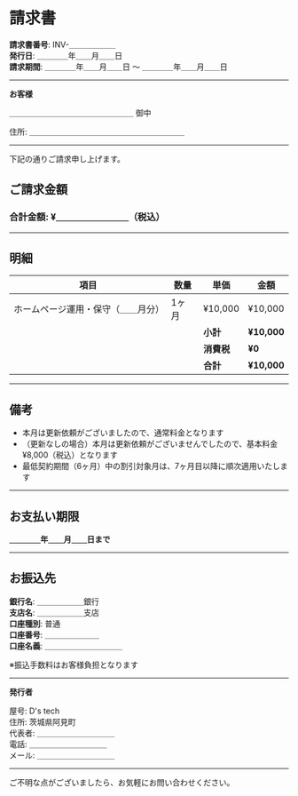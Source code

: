 # 請求書

**請求書番号**: INV-＿＿＿＿＿＿  
**発行日**: ＿＿＿＿年＿＿月＿＿日  
**請求期間**: ＿＿＿＿年＿＿月＿＿日 ～ ＿＿＿＿年＿＿月＿＿日

---

**お客様**

＿＿＿＿＿＿＿＿＿＿＿＿＿＿＿＿ 御中

住所: ＿＿＿＿＿＿＿＿＿＿＿＿＿＿＿＿＿＿＿＿

---

下記の通りご請求申し上げます。

## ご請求金額

### 合計金額: ¥＿＿＿＿＿＿＿＿（税込）

---

## 明細

| 項目 | 数量 | 単価 | 金額 |
|------|------|------|------|
| ホームページ運用・保守（＿＿月分） | 1ヶ月 | ¥10,000 | ¥10,000 |
| | | **小計** | **¥10,000** |
| | | **消費税** | **¥0** |
| | | **合計** | **¥10,000** |

---

## 備考

- 本月は更新依頼がございましたので、通常料金となります
- （更新なしの場合）本月は更新依頼がございませんでしたので、基本料金¥8,000（税込）となります
- 最低契約期間（6ヶ月）中の割引対象月は、7ヶ月目以降に順次適用いたします

---

## お支払い期限

**＿＿＿＿年＿＿月＿＿日まで**

---

## お振込先

**銀行名**: ＿＿＿＿＿＿銀行  
**支店名**: ＿＿＿＿＿＿支店  
**口座種別**: 普通  
**口座番号**: ＿＿＿＿＿＿＿  
**口座名義**: ＿＿＿＿＿＿＿＿＿＿

※振込手数料はお客様負担となります

---

**発行者**

屋号: D's tech  
住所: 茨城県阿見町  
代表者: ＿＿＿＿＿＿＿＿＿＿  
電話: ＿＿＿＿＿＿＿＿＿＿  
メール: ＿＿＿＿＿＿＿＿＿＿

---

ご不明な点がございましたら、お気軽にお問い合わせください。
